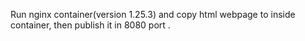 Run nginx container(version 1.25.3) and copy html webpage to inside container, then publish it in 8080 port .
